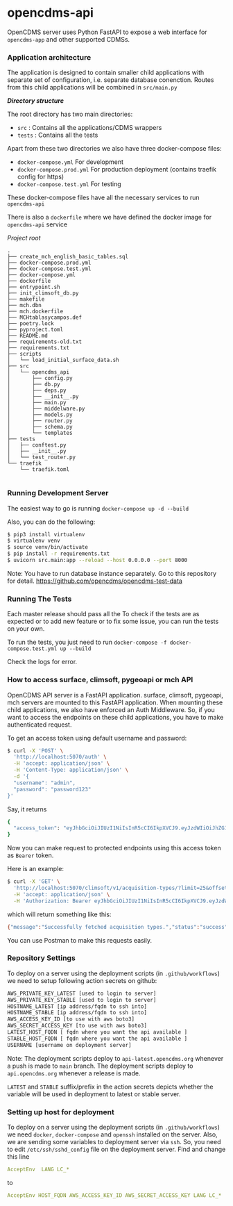 # opencdms-api

OpenCDMS server uses Python FastAPI to expose a web interface for `opencdms-app` and other supported CDMSs.

### Application architecture

The application is designed to contain smaller child applications with separate set of configuration, i.e. separate database conenction.
Routes from this child applications will be combined in `src/main.py`

***Directory structure***

The root directory has two main directories:
- `src` : Contains all the applications/CDMS wrappers
- `tests` : Contains all the tests

Apart from these two directories we also have three docker-compose files:

- `docker-compose.yml` For development
- `docker-compose.prod.yml` For production deployment (contains traefik config for https)
- `docker-compose.test.yml` For testing

These docker-compose files have all the necessary services to run `opencdms-api`

There is also a `dockerfile` where we have defined the docker image for `opencdms-api` service

*Project root*
```
.
├── create_mch_english_basic_tables.sql
├── docker-compose.prod.yml
├── docker-compose.test.yml
├── docker-compose.yml
├── dockerfile
├── entrypoint.sh
├── init_climsoft_db.py
├── makefile
├── mch.dbn
├── mch.dockerfile
├── MCHtablasycampos.def
├── poetry.lock
├── pyproject.toml
├── README.md
├── requirements-old.txt
├── requirements.txt
├── scripts
│   └── load_initial_surface_data.sh
├── src
│   └── opencdms_api
│       ├── config.py
│       ├── db.py
│       ├── deps.py
│       ├── __init__.py
│       ├── main.py
│       ├── middelware.py
│       ├── models.py
│       ├── router.py
│       ├── schema.py
│       └── templates
├── tests
│   ├── conftest.py
│   ├── __init__.py
│   └── test_router.py
└── traefik
    └── traefik.toml


```

### Running Development Server

The easiest way to go is running `docker-compose up -d --build`

Also, you can do the following:

```bash
$ pip3 install virtualenv 
$ virtualenv venv 
$ source venv/bin/activate
$ pip install -r requirements.txt
$ uvicorn src.main:app --reload --host 0.0.0.0 --port 8000
```

Note: You have to run database instance separately. Go to this repository for detail. https://github.com/opencdms/opencdms-test-data


### Running The Tests

Each master release should pass all the  To check if the tests are as expected or to add new feature or to fix some issue, you can run the tests on your own.

To run the tests, you just need to run `docker-compose -f docker-compose.test.yml up --build`

Check the logs for error.

### How to access surface, climsoft, pygeoapi or mch API

OpenCDMS API server is a FastAPI application. surface, climsoft, pygeoapi, mch servers are
mounted to this FastAPI application. When mounting these child applications, we also have
enforced an Auth Middleware. So, if you want to access the endpoints on these child applications,
you have to make authenticated request.

To get an access token using default username and password:

```bash
$ curl -X 'POST' \
  'http://localhost:5070/auth' \
  -H 'accept: application/json' \
  -H 'Content-Type: application/json' \
  -d '{
  "username": "admin",
  "password": "password123"
}'
```

Say, it returns 

```bash
{
  "access_token": "eyJhbGciOiJIUzI1NiIsInR5cCI6IkpXVCJ9.eyJzdWIiOiJhZG1pbiIsImV4cCI6MTY0MzgzMDUzMiwidG9rZW5fdHlwZSI6ImFjY2VzcyIsImp0aSI6ImEzM2Q4OWMyLTNlNmEtNDJlYS04MGZjLWViZjEzNTcyZjU5MSIsInVzZXJfaWQiOjF9.dp_wPSDZwL4HAN8JWCWyGRlL0s8gRvWKASUeDPQQygY"
}
```

Now you can make request to protected endpoints using this access token as `Bearer` token.

Here is an example:

```bash
$ curl -X 'GET' \
  'http://localhost:5070/climsoft/v1/acquisition-types/?limit=25&offset=0' \
  -H 'accept: application/json' \
  -H 'Authorization: Bearer eyJhbGciOiJIUzI1NiIsInR5cCI6IkpXVCJ9.eyJzdWIiOiJhZG1pbiIsImV4cCI6MTY0MzgzMDUzMiwidG9rZW5fdHlwZSI6ImFjY2VzcyIsImp0aSI6ImEzM2Q4OWMyLTNlNmEtNDJlYS04MGZjLWViZjEzNTcyZjU5MSIsInVzZXJfaWQiOjF9.dp_wPSDZwL4HAN8JWCWyGRlL0s8gRvWKASUeDPQQygY'
```

which will return something like this:

```bash
{"message":"Successfully fetched acquisition types.","status":"success","result":[]}
```

You can use Postman to make this requests easily.


### Repository Settings

To deploy on a server using the deployment scripts (in `.github/workflows`) we need 
to setup following action secrets on github:

```bash
AWS_PRIVATE_KEY_LATEST [used to login to server]
AWS_PRIVATE_KEY_STABLE [used to login to server]
HOSTNAME_LATEST [ip address/fqdn to ssh into] 
HOSTNAME_STABLE [ip address/fqdn to ssh into]
AWS_ACCESS_KEY_ID [to use with aws boto3]
AWS_SECRET_ACCESS_KEY [to use with aws boto3]
LATEST_HOST_FQDN [ fqdn where you want the api available ]
STABLE_HOST_FQDN [ fqdn where you want the api available ]
USERNAME [username on deployment server]
```

Note: The deployment scripts deploy to `api-latest.opencdms.org` whenever a push
is made to `main` branch.
The deployment scripts deploy to `api.opencdms.org` whenever a release is made.

`LATEST` and `STABLE` suffix/prefix in the action secrets depicts whether the variable will be
used in deployment to latest or stable server.


### Setting up host for deployment

To deploy on a server using the deployment scripts (in `.github/workflows`) 
we need `docker`, `docker-compose` and `openssh` installed on the server. Also, 
we are sending some variables to deployment server via `ssh`. So, you need to edit
`/etc/ssh/sshd_config` file on the deployment server. Find and change this line

```yaml
AcceptEnv  LANG LC_*
```
to
```yaml
AcceptEnv HOST_FQDN AWS_ACCESS_KEY_ID AWS_SECRET_ACCESS_KEY LANG LC_*
```
